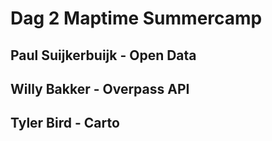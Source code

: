 # Dag 2 Maptime Summercamp

## Paul Suijkerbuijk - Open Data

## Willy Bakker - Overpass API

## Tyler Bird - Carto
